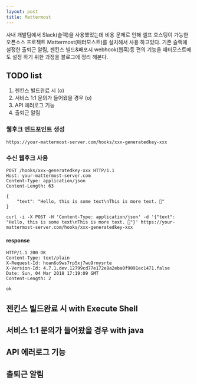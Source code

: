 ```yaml
---
layout: post
title: Mattermost
---
```


사내 개발팀에서 Slack(슬랙)을 사용했었는데 비용 문제로 인해 셀프 호스팅이 가능한 오픈소스 프로젝트 Mattermost(매터모스트)를 설치해서 사용 하고있다.
기존 슬랙에 설정한 출퇴근 알림, 젠킨스 빌드&배포시 webhook(웹훅)등 편의 기능을 매터모스트에도 설정 하기 위한 과정을 블로그에 정리 해본다.

## TODO list
1. 젠킨스 빌드완료 시 (o)
2. 서비스 1:1 문의가 들어왔을 경우  (o)
3. API 에러로그 기능
4. 출퇴근 알림


### 웹후크 엔드포인트 생성
~~~
https://your-mattermost-server.com/hooks/xxx-generatedkey-xxx
~~~

### 수신 웹후크 사용
~~~http request
POST /hooks/xxx-generatedkey-xxx HTTP/1.1
Host: your-mattermost-server.com
Content-Type: application/json
Content-Length: 63

{
    "text": "Hello, this is some text\nThis is more text. 🎉"
}
~~~

~~~shell
curl -i -X POST -H 'Content-Type: application/json' -d '{"text": "Hello, this is some text\nThis is more text. 🎉"}' https://your-mattermost-server.com/hooks/xxx-generatedkey-xxx
~~~

#### response
~~~http request
HTTP/1.1 200 OK
Content-Type: text/plain
X-Request-Id: hoan6o9ws7rp5xj7wu9rmysrte
X-Version-Id: 4.7.1.dev.12799cd77e172e8a2eba0f9091ec1471.false
Date: Sun, 04 Mar 2018 17:19:09 GMT
Content-Length: 2

ok
~~~

## 젠킨스 빌드완료 시 with Execute Shell

## 서비스 1:1 문의가 들어왔을 경우 with java

## API 에러로그 기능

## 출퇴근 알림


